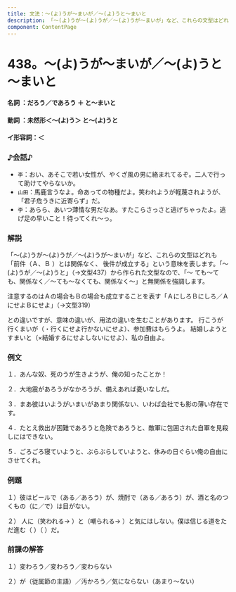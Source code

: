 ```yaml
---
title: 文法：～(よ)うが～まいが／～(よ)うと～まいと
description: 「～(よ)うが～(よ)うが／～(よ)うが～まいが」など、これらの文型はどれも「前件（Ａ、Ｂ ）とは関係なく、 後件が成立する」という意味を表します。「～(よ)うが／～(よ)うと」（→文型437）から作られた文型なので、「～ ても～ても、関係なく／～ても～なくても、関係なく～」と無関係を強調します。
component: ContentPage
---
```



# 438。～(よ)うが～まいが／～(よ)うと～まいと
#### 名詞 ：だろう／であろう ＋ と～まいと
#### 動詞 ：未然形＜～(よ)う＞ と～(よ)うと
#### イ形容詞：＜
### ♪会話♪
- `李`：おい、あそこで若い女性が、やくざ風の男に絡まれてるぞ。二人で行って助けてやらないか。
- `山田`：馬鹿言うなよ。命あっての物種だよ。笑われようが軽蔑されようが、「君子危うきに近寄らず」だ。
- `李`：あらら、あいつ薄情な男だなあ。すたこらさっさと逃げちゃったよ。逃げ足の早いこと！待ってくれ～っ。
### 解説
「～(よ)うが～(よ)うが／～(よ)うが～まいが」など、これらの文型はどれも「前件（Ａ、Ｂ ）とは関係なく、 後件が成立する」という意味を表します。「～(よ)うが／～(よ)うと」（→文型437）から作られた文型なので、「～ ても～ても、関係なく／～ても～なくても、関係なく～」と無関係を強調します。

注意するのはＡの場合もＢの場合も成立することを表す「ＡにしろＢにしろ／ＡにせよＢにせよ」（→文型319）

との違いですが、意味の違いが、用法の違いを生むことがあります。 行こうが行くまいが（・行くにせよ行かないにせよ）、参加費はもらうよ。 結婚しようとすまいと（×結婚するにせよしないにせよ）、私の自由よ。
### 例文
１．あんな奴、死のうが生きようが、俺の知ったことか！

２．大地震があろうがなかろうが、備えあれば憂いなしだ。

３．まあ彼はいようがいまいがあまり関係ない、いわば会社でも影の薄い存在です。

４．たとえ救出が困難であろうと危険であろうと、敵軍に包囲された自軍を見殺しにはできない。

５．ごろごろ寝ていようと、ぶらぶらしていようと、休みの日ぐらい俺の自由にさせてくれ。
### 例題
１）彼はビールで（ある／あろう）が、焼酎で（ある／あろう）が、酒と名のつくもの（に／で）は目がない。

２） 人に（笑われる→ ）と（嘲られる→ ）と気にはしない。僕は信じる道をただ進む（ ）（ ）だ。    
### 前課の解答
１）変わろう／変わろう／変わらない

２）が（従属節の主語）／汚かろう／気にならない（あまり～ない）
